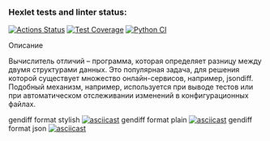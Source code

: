 ### Hexlet tests and linter status:
[![Actions Status](https://github.com/kalldrek777/python-project-50/workflows/hexlet-check/badge.svg)](https://github.com/kalldrek777/python-project-50/actions)
[![Test Coverage](https://api.codeclimate.com/v1/badges/c95831578620e0cd29ae/test_coverage)](https://codeclimate.com/github/kalldrek777/python-project-50/test_coverage)
[![Python CI](https://github.com/kalldrek777/python-project-50/actions/workflows/blank.yml/badge.svg)](https://github.com/kalldrek777/python-project-50/actions/workflows/blank.yml)

Описание

Вычислитель отличий – программа, которая определяет разницу между двумя структурами данных. Это популярная задача, для
решения которой существует множество онлайн-сервисов, например, jsondiff. Подобный механизм, например, используется при
выводе тестов или при автоматическом отслеживании изменений в конфигурационных файлах.


gendiff format stylish
[![asciicast](https://asciinema.org/a/U9WSSxzf8US9JIyBRzmhifWvZ.svg)](https://asciinema.org/a/U9WSSxzf8US9JIyBRzmhifWvZ)
gendiff format plain
[![asciicast](https://asciinema.org/a/8ASBaAxP7txuJTGOuozvEWWoi.svg)](https://asciinema.org/a/8ASBaAxP7txuJTGOuozvEWWoi)
gendiff format json
[![asciicast](https://asciinema.org/a/wZuK9Ub4EnRnVzmxLpA0ZfV78.svg)](https://asciinema.org/a/wZuK9Ub4EnRnVzmxLpA0ZfV78)